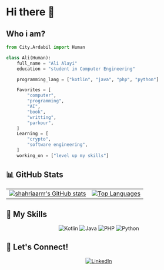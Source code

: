 # Hi there 👋

## Who i am?
```py
from City.Ardabil import Human

class Ali(Human):
    full_name = "Ali Alayi"
    education = "student in Computer Engineering"

    programming_lang = ["kotlin", "java", "php", "python"]

    Favorites = [
        "computer",
        "programming",
        "AI",
        "book", 
        "writting",
        "parkour",
    ]
    Learning = [
        "crypto",
        "software engineering",
    ]
    working_on = ["level up my skills"]

```

## 📊 GitHub Stats

<table align="center">
  <tr>
    <td>
      <a href="https://github.com/alialayi">
        <img alt="shahriaarrr's GitHub stats" src="https://github-readme-stats.vercel.app/api?username=alialayi&hide=prs&custom_title=My%20GitHub%20Stat's&show_icons=true&theme=tokyonight&border_radius=10&hide_border=true&bg_color=15,0d1117,1a1b26" />
      </a>
    </td>
    <td>
      <a href="https://github.com/alialayi">
        <img alt="Top Languages" src="https://github-readme-stats.vercel.app/api/top-langs/?username=alialayi&hide=Vim+Script,Vim+Snippet,C&theme=tokyonight&hide_border=true&border_radius=10&bg_color=15,0d1117,1a1b26&show_icons=true&layout=compact" />
      </a>
    </td>
  </tr>
</table>

## 🚀 My Skills
<p align="center">
 <img src="https://img.shields.io/badge/Kotlin-0095D5?style=for-the-badge&logo=kotlin&logoColor=white" alt="Kotlin" />
 <img src="https://img.shields.io/badge/Java-ED8B00?style=for-the-badge&logo=java&logoColor=white" alt="Java" />
 <img src="https://img.shields.io/badge/PHP-777BB4?style=for-the-badge&logo=php&logoColor=white" alt="PHP" />
 <img src="https://img.shields.io/badge/Python-3670A0?style=for-the-badge&logo=python&logoColor=ffdd54" alt="Python" />
</p>

<style>
  .rounded-image {
    border-radius: 50%;
  }
</style>

## 💬 Let's Connect!
<p align="center">
  <a href="https://www.linkedin.com/in/alialayi/">
    <img alt="LinkedIn" src="https://img.shields.io/badge/LinkedIn-0A66C2?style=for-the-badge&logo=linkedin&logoColor=white" />
  </a>
</p>
